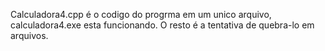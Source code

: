 Calculadora4.cpp é o codigo do progrma em um unico arquivo, calculadora4.exe esta funcionando.
O resto é a tentativa de quebra-lo em arquivos.
